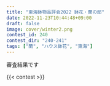 ```yaml
---
title: "東海鉢物品評会2022 鉢花・蘭の部"
date: 2022-11-23T10:44:48+09:00
draft: false
image: cover/winter2.png
contest_id: 240
contest_dir: "240-241"
tags: ["蘭", "ハウス鉢花", "東海"]
---
```

審査結果です

{{< contest >}}

